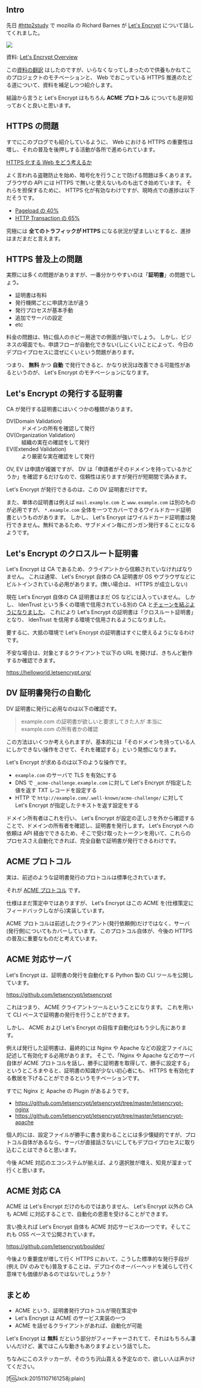 ## Intro

先日 [#http2study](http://http2study.connpass.com/event/21161/) で mozilla の Richard Barnes が [Let's Encrypt](https://letsencrypt.org/) について話してくれました。

<a href="https://bifurcation.github.io/letsencrypt-overview/"><img src="http://f.st-hatena.com/images/fotolife/J/Jxck/20151108/20151108135731.png?1446958884" /></a>

資料: [Let's Encrypt Overview](https://bifurcation.github.io/letsencrypt-overview/#/)

この[資料の翻訳](https://github.com/Jxck/letsencrypt-overview/blob/translation/index-ja.html) はしたのですが、いらなくなってしまったので供養もかねてこのプロジェクトのモチベーションと、 Web でおこっている HTTPS 推進のたどる道について、資料を補足しつつ紹介します。

結論から言うと Let's Encrypt はもちろん **ACME プロトコル** についても是非知っておくと良いと思います。


## HTTPS の問題

すでにこのブログでも紹介しているように、 Web における HTTPS の重要性は増し、それの普及を後押しする活動が各所で進められています。

[HTTPS 化する Web をどう考えるか](http://jxck.hatenablog.com/entry/web-over-https)

よく言われる盗聴防止を始め、暗号化を行うことで防げる問題は多くあります。ブラウザの API には HTTPS で無いと使えないものも出てき始めています。
それらを担保するために、 HTTPS 化が有効なわけですが、現時点での進捗は以下だそうです。

- [Pageload の 40%](https://telemetry.mozilla.org/new-pipeline/dist.html#!cumulative=0&end_date=2015-10-29&keys=__none__!__none__!__none__&max_channel_version=release%252F42&measure=HTTP_PAGELOAD_IS_SSL&min_channel_version=null&product=Firefox&sanitize=1&sort_keys=submissions&start_date=2015-10-29&table=0&trim=1&use_submission_date=0)
- [HTTP Transaction の 65%](https://telemetry.mozilla.org/new-pipeline/dist.html#!cumulative=0&end_date=2015-10-29&keys=__none__!__none__!__none__&max_channel_version=release%252F42&measure=HTTP_TRANSACTION_IS_SSL&min_channel_version=null&product=Firefox&sanitize=1&sort_keys=submissions&start_date=2015-10-29&table=0&trim=1&use_submission_date=0)

究極には **全てのトラフィックが HTTPS** になる状況が望ましいとすると、進捗はまだまだと言えます。


## HTTPS 普及上の問題

実際には多くの問題がありますが、一番分かりやすいのは「**証明書**」の問題でしょう。

- 証明書は有料
- 発行機関ごとに申請方法が違う
- 発行プロセスが基本手動
- 追加でサーバの設定
- etc


料金の問題は、特に個人のホビー用途での側面が強いでしょう。
しかし、ビジネスの場面でも、申請フローが自動化できない(しにくい)ことによって、今日のデプロイプロセスに混ぜにくいという問題があります。

つまり、 **無料** かつ **自動** で発行できると、かなり状況は改善できる可能性があるというのが、 Let's Encrypt のモチベーションになります。


## Let's Encrypt の発行する証明書

CA が発行する証明書にはいくつかの種類があります。

<dl>
  <dt>DV(Domain Validation)
  <dd>ドメインの所有を確認して発行
  <dt>OV(Organization Validation)
  <dd>組織の実在の確認をして発行
  <dt>EV(Extended Validation)
  <dd>より厳密な実在確認をして発行
</dl>


OV, EV は申請が複雑ですが、 DV は「申請者がそのドメインを持っているかどうか」を確認するだけなので、信頼性は劣りますが発行が短期間で済みます。

Let's Encrypt が発行できるのは、この DV 証明書だけです。


また、単体の証明書は例えば `mail.example.com` と `www.example.com` は別のものが必用ですが、 `*.example.com` 全体を一つでカバーできるワイルドカード証明書というものがあります。
しかし、 Let's Encrypt はワイルドカード証明書は発行できません。無料であるため、サブドメイン毎にガンガン発行することになるようです。


## Let's Encrypt のクロスルート証明書

Let's Encrypt は CA であるため、クライアントから信頼されていなければなりません。
これは通常、 Let's Encrypt 自体の CA 証明書が OS やブラウザなどにビルトインされている必用があります。(無い場合は、 HTTPS が成立しない)

現在 Let's Encrypt 自体の CA 証明書はまだ OS などには入っていません。
しかし、 IdenTrust という多くの環境で信用されている別の CA と[チェーンを結ぶようになりました](https://letsencrypt.org/2015/10/19/lets-encrypt-is-trusted.html)。
これにより Let's Encrypt の証明書は「クロスルート証明書」となり、 IdenTrust を信用する環境で信用されるようになりました。

要するに、大抵の環境で Let's Encrypt の証明書はすぐに使えるようになるわけです。

不安な場合は、対象とするクライアントで以下の URL を開けば、きちんど動作するか確認できます。

https://helloworld.letsencrypt.org/


## DV 証明書発行の自動化

DV 証明書に発行に必用なのは以下の確認です。

> example.com の証明書が欲しいと要求してきた人が
> 本当に example.com の所有者かの確認

この方法はいくつか考えられますが、基本的には「そのドメインを持っている人にしかできない操作をさせて、それを確認する」という発想になります。

Let's Encrypt が求めるのは以下のような操作です。

- `example.com` のサーバで TLS を有効にする
- DNS で `_acme-challenge.example.com` に対して Let's Encrypt が指定した値を返す TXT レコードを設定する
- HTTP で `http://example.com/.well-known/acme-challenge/` に対して Let's Encrypt が指定したテキストを返す設定をする

ドメイン所有者はこれを行い、 Let's Encrypt が設定の正しさを外から確認することで、ドメインの所有者を確認し、証明書を発行します。
Let's Encrypt への依頼は API 経由でできるため、そこで受け取ったトークンを用いて、これらのプロセスさえ自動化できれば、完全自動で証明書が発行できるわけです。


## ACME プロトコル

実は、前述のような証明書発行のプロトコルは標準化されています。


それが [ACME プロトコル](https://github.com/letsencrypt/acme-spec) です。


仕様はまだ策定中ではありますが、 Let's Encrypt はこの ACME を(仕様策定にフィードバックしながら)実装しています。

ACME プロトコルは前述したクライアント(発行依頼側)だけではなく、サーバ(発行側)についてもカバーしています。
このプロトコル自体が、今後の HTTPS の普及に重要なものだと考えています。



## ACME 対応サーバ

Let's Encrypt は、証明書の発行を自動化する Python 製の CLI ツールを公開しています。

https://github.com/letsencrypt/letsencrypt

これはつまり、 ACME クライアントツールということになります。
これを用いて CLI ベースで証明書の発行を行うことができます。

しかし、 ACME および Let's Encrypt の目指す自動化はもう少し先にあります。

例えば発行した証明書は、最終的には Nginx や Apache などの設定ファイルに記述して有効化する必用があります。
そこで、「Nginx や Apache などのサーバ自体が ACME プロトコルを話し、勝手に証明書を取得して、勝手に設定する」というところまやると、証明書の知識が少ない初心者にも、 HTTPS を有効化する敷居を下げることができるというモチベーションです。

すでに Nginx と Apache の Plugin があるようです。

- https://github.com/letsencrypt/letsencrypt/tree/master/letsencrypt-nginx
- https://github.com/letsencrypt/letsencrypt/tree/master/letsencrypt-apache


個人的には、設定ファイルが勝手に書き変わることには多少懐疑的ですが、プロトコル自体があるなら、サーバが直接話さないにしてもデプロイプロセスに取り込むことはできると思います。

今後 ACME 対応のエコシステムが揃えば、より選択肢が増え、知見が溜まって行くと思います。


## ACME 対応 CA

ACME は Let's Encrypt だけのものではありません、 Let's Encrypt 以外の CA も ACME に対応することで、自動化の恩恵を受けることができます。

言い換えれば Let's Encrypt 自体も ACME 対応サービスの一つです。そしてこれも OSS ベースで公開されています。

https://github.com/letsencrypt/boulder/

今後より重要度が増して行く HTTPS において、こうした標準的な発行手段が(例え DV のみでも)普及することは、デプロイのオーバーヘッドを減らして行く意味でも価値があるのではないでしょうか？


## まとめ

- ACME という、証明書発行プロトコルが現在策定中
- Let's Encrypt は ACME のサービス実装の一つ
- ACME を話せるクライアントがあれば、自動化が可能



Let's Encrypt は **無料** だという部分がフィーチャーされてて、それはもちろん凄いんだけど、裏ではこんな動きもありますよという話でした。


ちなみにこのステッカーが、そのうち沢山貰える予定なので、欲しい人は声かけてください。

[f:id:Jxck:20151107161258j:plain]
